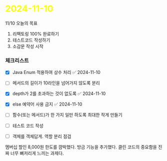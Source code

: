 # <span style="color:yellow">2024-11-10</span>

11/10 오늘의 목표
1. 리팩토링 100% 완료하기
2. 테스트코드 작성하기
3. 소감문 작성 시작



### 체크리스트
- [x] Java Enum 적용하여 상수 처리 ✅ 2024-11-10
- [ ] 메서드의 길이가 10라인을 넘어가지 않도록 분리
- [x] depth가 2를 초과하는 것이 없도록 ✅ 2024-11-10
- [x] else 예약어 사용 금지 ✅ 2024-11-10
- [ ] 함수(또는 메서드)가 한 가지 일만 하도록 최대한 작게 만들기
- [ ] 테스트 코드 작성
- [ ] 객체를 객체답게. 역할 분리 점검



멤버십 할인 8,000원 한도를 깜박했다. 방금 기능을 추가했다.
클린 코드의 중요함을 진짜 너무 뼈저리게 느끼는 과제다.